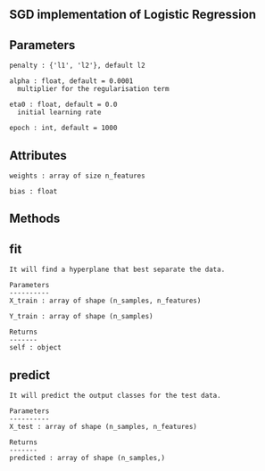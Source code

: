   ## SGD implementation of Logistic Regression

  Parameters
  ----------
    penalty : {'l1', 'l2'}, default l2

    alpha : float, default = 0.0001
      multiplier for the regularisation term

    eta0 : float, default = 0.0
      initial learning rate

    epoch : int, default = 1000

  Attributes
  ----------
    weights : array of size n_features

    bias : float
  
  Methods
  -------
  
  fit
  ---
    It will find a hyperplane that best separate the data.

    Parameters
    ----------
    X_train : array of shape (n_samples, n_features)

    Y_train : array of shape (n_samples)

    Returns
    -------
    self : object
  
  predict
  -------
    It will predict the output classes for the test data.

    Parameters
    ----------
    X_test : array of shape (n_samples, n_features)

    Returns
    -------
    predicted : array of shape (n_samples,)
   
